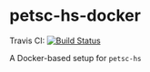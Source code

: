 # petsc-hs-docker

Travis CI: [![Build Status](https://travis-ci.org/ocramz/petsc-hs-docker.svg?branch=master)](https://travis-ci.org/ocramz/petsc-hs-docker)

A Docker-based setup for `petsc-hs`
